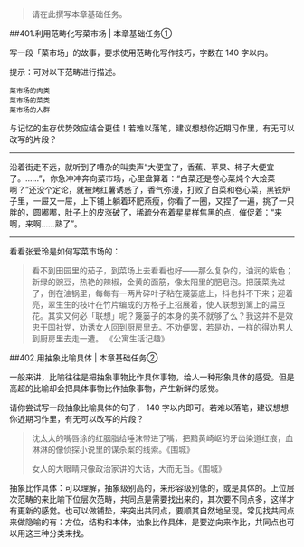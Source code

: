 >请在此撰写本章基础任务。


##401.利用范畴化写菜市场 | 本章基础任务①

写一段「菜市场」的故事，要求使用范畴化写作技巧，字数在 140 字以内。

提示：可对以下范畴进行描述。

    菜市场的肉类
    菜市场的菜类
    菜市场的人群

与记忆的生存优势效应结合更佳！若难以落笔，建议想想你近期习作里，有无可以改写的片段？

----------
沿着街走不远，就听到了嘈杂的叫卖声“大便宜了，香蕉、苹果、柿子大便宜了。……”，你急冲冲奔向菜市场，心里盘算着：“白菜还是卷心菜炖个大烩菜啊？”还没个定论，就被烤红薯诱惑了，香气弥漫，打败了白菜和卷心菜，黑铁炉子里，一屉又一屉，上下铺上躺着环肥燕瘦，你看了一圈，又捏了一遍，挑了一只胖的，圆嘟嘟，肚子上的皮涨破了，稀疏分布着星星样焦黑的点，催促着：“来啊，来啊……熟了”。

----------
看看张爱玲是如何写菜市场的：

>看不到田园里的茄子，到菜场上去看看也好——那么复杂的，油润的紫色；新绿的豌豆，热艳的辣椒，金黄的面筋，像太阳里的肥皂泡。把菠菜洗过了，倒在油锅里，每每有一两片碎叶子粘在蔑篓底上，抖也抖不下来；迎着亮，翠生生的枝叶在竹片编成的方格子上招展着，使人联想到篱上的扁豆花。其实又何必「联想」呢？篾篓子的本身的美不就够了么？我这并不是效忠于国社党，劝诱女人回到厨房里去。不劝便罢，若是劝，一样的得劝男人到厨房里去走一遭。 《公寓生活记趣》

##402.用抽象比喻具体 | 本章基础任务②

一般来讲，比喻往往是把抽象事物比作具体事物，给人一种形象具体的感受。但是高超的比喻却会把具体事物比作抽象事物，产生新鲜的感觉。

请你尝试写一段抽象比喻具体的句子， 140 字以内即可。若难以落笔，建议想想你近期习作里，有无可以改写的片段？

>沈太太的嘴唇涂的红胭脂给唾沫带进了嘴，把黯黄崎岖的牙齿染道红痕，血淋淋的像侦探小说里的谋杀案的线索。《围城》
>
>女人的大眼睛只像政治家讲的大话，大而无当。《围城》


抽象比作具体：可以理解，抽象级别高的，来形容级别低的，或是具体的。上位层次范畴的来比喻下位层次范畴，共同点是需要找出来的，其次要不同点多，这样才有更新的感觉。也可以做铺垫，来突出共同点，要顺其自然地呈现。常见找共同点来做隐喻的有：方位，结构和本体，抽象比作具体，是要逆向来作比，共同点也可以用这三种分类来找。
